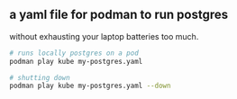 ## a yaml file for podman to run postgres
without exhausting your laptop batteries too much.

```bash
# runs locally postgres on a pod
podman play kube my-postgres.yaml 

# shutting down
podman play kube my-postgres.yaml --down
```